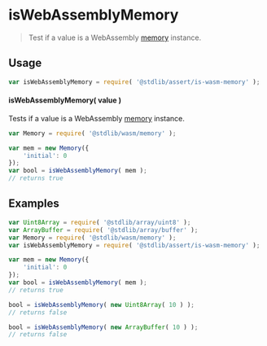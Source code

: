 <!--

@license Apache-2.0

Copyright (c) 2024 The Stdlib Authors.

Licensed under the Apache License, Version 2.0 (the "License");
you may not use this file except in compliance with the License.
You may obtain a copy of the License at

   http://www.apache.org/licenses/LICENSE-2.0

Unless required by applicable law or agreed to in writing, software
distributed under the License is distributed on an "AS IS" BASIS,
WITHOUT WARRANTIES OR CONDITIONS OF ANY KIND, either express or implied.
See the License for the specific language governing permissions and
limitations under the License.

-->

# isWebAssemblyMemory

> Test if a value is a WebAssembly [memory][@stdlib/wasm/memory] instance.

<section class="usage">

## Usage

```javascript
var isWebAssemblyMemory = require( '@stdlib/assert/is-wasm-memory' );
```

#### isWebAssemblyMemory( value )

Tests if a value is a WebAssembly [memory][@stdlib/wasm/memory] instance.

```javascript
var Memory = require( '@stdlib/wasm/memory' );

var mem = new Memory({
    'initial': 0
});
var bool = isWebAssemblyMemory( mem );
// returns true
```

</section>

<!-- /.usage -->

<section class="examples">

## Examples

<!-- eslint no-undef: "error" -->

```javascript
var Uint8Array = require( '@stdlib/array/uint8' );
var ArrayBuffer = require( '@stdlib/array/buffer' );
var Memory = require( '@stdlib/wasm/memory' );
var isWebAssemblyMemory = require( '@stdlib/assert/is-wasm-memory' );

var mem = new Memory({
    'initial': 0
});
var bool = isWebAssemblyMemory( mem );
// returns true

bool = isWebAssemblyMemory( new Uint8Array( 10 ) );
// returns false

bool = isWebAssemblyMemory( new ArrayBuffer( 10 ) );
// returns false
```

</section>

<!-- /.examples -->

<!-- Section for related `stdlib` packages. Do not manually edit this section, as it is automatically populated. -->

<section class="related">

</section>

<!-- /.related -->

<!-- Section for all links. Make sure to keep an empty line after the `section` element and another before the `/section` close. -->

<section class="links">

[@stdlib/wasm/memory]: https://github.com/stdlib-js/stdlib/tree/develop/lib/node_modules/%40stdlib/wasm/memory

</section>

<!-- /.links -->

